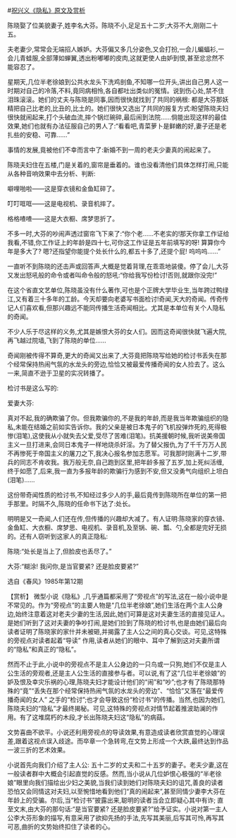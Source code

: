 #[祝兴义《隐私》原文及赏析](https://www.vrrw.net/wx/15226.html)

陈晓娶了位美貌妻子,姓李名大芬。陈晓不小,足足五十二岁;大芬不大,刚刚二十五。

夫老妻少,常常会无端招人嫉妒。大芬偏又多几分姿色,又会打扮,一会儿蝙蝠衫,一会儿青蛙服,全部薄如蝉翼,透出粉嘟嘟的皮肉,这就更使人由妒到恨,甚至忿忿然不能容忍了。

星期天,几位半老徐娘到公共水龙头下洗鸡剖鱼,不知哪一位开头,讲出自己男人这一时期对自己的冷落,不料,竟同病相怜,各自都吐出类似的冤情。说到伤心处,禁不住泪珠滚滚。她们的丈夫与陈晓是同事,因而很快就找到了共同的祸根: 都是大芬那妖精把自己比老的,比丑的,比土的。她们很快又选出了共同的报复方式:盼望陈晓夫妇很快就闹起来,打个头破血流,摔个锅烂碗碎,最后闹到法院……倘能出现这样的最佳效果,她们也就有办法征服自己的男人了:“看看吧,青菜萝卜是鲜嫩的好,妻子还是老扎些的安稳、可靠……”

事情的发展,竟被他们不幸而言中了:新婚不到一周的老夫少妻真的闹起来了。

陈晓夫妇住在五楼,门是关着的,窗帘是垂着的。谁也没看清他们具体怎样打闹,只能从各种音响效果中去分析、判断:

噼哩啪啦——这是穿衣镜和金鱼缸碎了。

叮叮哐哐——这是电视机、录音机摔了。

格格喳喳——这是大衣橱、席梦思折了。

不多一时,大芬的吵闹声透过窗帘飞下来了:“你个老……不老实的!那天你拿工作证给我看,不错,你工作证上的年龄是四十七,可你这工作证是五年前填写的呀! 算算你今年是多大了? 嗯?还指望你能提个处长什么的,都五十多了,还提个屁! 呜呜呜……”

一直听不到陈晓的还击声或回答声,大概是觉着背理,在乖乖地装傻。停了会儿,大芬又发出怒吼般的命令或者叫命令般的怒吼:“你给我写份检讨!否则,就跟你没完!”

在这个省直文艺单位,陈晓虽没有什么著作,可也是个正牌大学毕业生,当年跨过鸭绿江,又有着三十多年的工龄。今天却要向老婆写书面检讨!奇闻,天大的奇闻。传奇传记人们喜欢看,但那兴趣远不能同传播生活奇闻相比。尤其是本单位有关个人隐私的奇闻。

不少人乐于尽这样的义务,尤其是嫉恨大芬的女人们。因而这奇闻很快就飞遍大院,再飞越过院墙,飞到了陈晓的单位……

奇闻刚被传得不算奇,更大的奇闻又出来了,大芬竟把陈晓写给她的检讨书丢失在那个经常保持热闹气氛的水龙头的旁边,恰恰又被最爱传播奇闻的女人捡去了。这么一来,简直不逊于卫星的实况转播了。

检讨书是这么写的:

爱妻大芬:

真对不起,我的确欺骗了你。但我欺骗你的,不是我的年龄,而是我当年欺骗组织的隐私,未能在结婚之前如实告诉你。我的父亲是被日本鬼子的飞机投弹炸死的,死得极惨(泪笔),这使我从小就失去父爱,受尽了苦难(泪笔)。抗美援朝时候,我听说美帝国主义一旦打进来,会同日本鬼子一样地烧杀奸淫。为了替父报仇,为了千千万万人民不再惨死于帝国主义的屠刀之下,我决心报名参加志愿军。可我那时刚满十二岁,带兵的同志不肯收我。我万般无奈,自己跑到区里,把年龄多报了五岁,加上死纠活缠,终于如愿了,后来,我一直为多报年龄的欺骗行为感到不安,但又没勇气向组织上坦白(泪笔)……

这份带奇闻性质的检讨书,不知经过多少人的手,最后竟传到陈晓所在单位的第一把手那里。时隔不久,陈晓的任命书下达了:处长。

明明是又一奇闻,人们还在传,但传播的兴趣却大减了。有人证明:陈晓家的穿衣镜、金鱼缸、大衣橱、席梦思、电视机、录音机,及至锅、碗、瓢、勺,全都是完好无损的。还有人窃听到这家人的真正隐私:

陈晓:“处长是当上了,但脸皮也丢尽了。”

大芬:“糊涂! 我问你,是当官要紧? 还是脸皮要紧?”

选自《春风》1985年第12期



【赏析】 微型小说《隐私》,几乎通篇都采用了“旁视点”的写法,这在一般小说中是不常见的。作为“旁视点”的主要人物是“几位半老徐娘”,她们生活在两个主人公身边,始终注意着这对老夫少妻的生活,因此,她们可算是这对夫妻生活的直接见证人。是她们听到了这对夫妻的争吵打闹,是她们捡到了陈晓的检讨书,也是由她们最后向读者证明了陈晓家的家什并未被砸,并揭露了主人公之间的真心交谈。可见,这特殊的旁视点对读者起着“导读” 作用,读者从她们的眼中、耳中了解到这对夫妻所谓的“隐私”和真正的“隐私”。

然而不止于此,小说中的旁视点不是主人公身边的一只鸟或一只狗,她们不仅是主人公生活的旁观者,还是主人公生活的直接参与者。可以说,有了这“几位半老徐娘”的妒及恨及幸灾乐祸的心理,陈晓夫妇才能设计他们的“闹”和“吵”;也才有了陈晓那特殊的“竟”“丢失在那个经常保持热闹气氛的水龙头的旁边”、“恰恰”又落在“最爱传播奇闻的女人” 之手的“检讨”;也才会导致这份“检讨书”的传播。当然,也因为她们,陈晓夫妇的“隐私”才最终揭秘。可见,这特殊的旁视点对情节起着推波助澜的作用。有了这堆腐朽的木段,才长出陈晓夫妇这“隐私”的病菇。

文势喜曲不欲平。小说还利用旁视点的导读效果,有意造成读者欣赏直觉的心理误差,跟着这视点误入歧途。而卒章一个急转弯,在文势上形成一个大跌,最终达到作品一波三折的艺术效果。

小说首先向我们介绍了主人公: 五十二岁的丈夫和二十五岁的妻子。老夫少妻,这在一般读者群中大概会引起直觉的反感。然而,当小说从几位妒恨心极强的“半老徐娘”眼里向我们描绘出少妇之美貌,当我们读到她们对陈晓夫妇的诅咒,善良的读者恐怕又会同情这对夫妇,以至惋惜地看到他们“真的闹起来”,甚至同情少妻李大芬在年龄上的受骗。尔后,当“检讨书”披露出来,聪明的读者当会立即疑心其中有诈; 直至文末,由大芬的那句话:“是当官要紧? 还是脸皮要紧?”给予证实。小说对第一主人公李大芬形象的描写,有意采用了欲抑先扬的手法,先写其美丽,后写其可怜,再写其可恶,曲折的文势始终扣住了读者的心。

